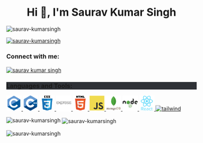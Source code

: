 <h1 align="center">Hi 👋, I'm Saurav Kumar Singh</h1>

<p align="left"> <img src="https://komarev.com/ghpvc/?username=saurav-kumarsingh&label=Profile%20views&color=0e75b6&style=flat" alt="saurav-kumarsingh" /> </p>

<p  align="left"> <a  href="https://github.com/ryo-ma/github-profile-trophy"> <img src="https://github-profile-trophy.vercel.app/?username=saurav-kumarsingh" alt="saurav-kumarsingh" /> </a> </p>

<h3 align="left">Connect with me:</h3>
<p align="left">
<a href="https://linkedin.com/in/saurav kumar singh" target="blank"><img align="center" src="https://raw.githubusercontent.com/rahuldkjain/github-profile-readme-generator/master/src/images/icons/Social/linked-in-alt.svg" alt="saurav kumar singh" height="30" width="40" /></a>
</p>

<h3 align="left" style="background-color:#2e3136">Languages and Tools:</h3>
<p align="left"> <a href="https://www.cprogramming.com/" target="_blank" rel="noreferrer">
  <img  src="https://raw.githubusercontent.com/devicons/devicon/master/icons/c/c-original.svg" alt="c" width="40" height="40"/> </a> <a href="https://www.w3schools.com/cpp/" target="_blank" rel="noreferrer"> <img src="https://raw.githubusercontent.com/devicons/devicon/master/icons/cplusplus/cplusplus-original.svg" alt="cplusplus" width="40" height="40"/> </a> <a href="https://www.w3schools.com/css/" target="_blank" rel="noreferrer"> 
    <img src="https://raw.githubusercontent.com/devicons/devicon/master/icons/css3/css3-original-wordmark.svg" alt="css3" width="40" height="40"/> </a> <a href="https://expressjs.com" target="_blank" rel="noreferrer" style='background: white'> 
      <img src="https://raw.githubusercontent.com/devicons/devicon/master/icons/express/express-original-wordmark.svg" alt="express" width="40" height="40"/> </a> <a href="https://www.w3.org/html/" target="_blank" rel="noreferrer">
        <img src="https://raw.githubusercontent.com/devicons/devicon/master/icons/html5/html5-original-wordmark.svg" alt="html5" width="40" height="40"/> </a> <a href="https://developer.mozilla.org/en-US/docs/Web/JavaScript" target="_blank" rel="noreferrer"> 
          <img src="https://raw.githubusercontent.com/devicons/devicon/master/icons/javascript/javascript-original.svg" alt="javascript" width="40" height="40"/> </a> <a href="https://www.mongodb.com/" target="_blank" rel="noreferrer"> 
            <img src="https://raw.githubusercontent.com/devicons/devicon/master/icons/mongodb/mongodb-original-wordmark.svg" alt="mongodb" width="40" height="40"/> </a> <a href="https://nodejs.org" target="_blank" rel="noreferrer"> 
            <img src="https://raw.githubusercontent.com/devicons/devicon/master/icons/nodejs/nodejs-original-wordmark.svg" alt="nodejs" width="40" height="40"/> </a> <a href="https://reactjs.org/" target="_blank" rel="noreferrer"> <img src="https://raw.githubusercontent.com/devicons/devicon/master/icons/react/react-original-wordmark.svg" alt="react" width="40" height="40"/> </a> <a href="https://tailwindcss.com/" target="_blank" rel="noreferrer"> 
              <img src="https://www.vectorlogo.zone/logos/tailwindcss/tailwindcss-icon.svg" alt="tailwind" width="40" height="40"/> </a> </p>

<p>
  <img align="left" src="https://github-readme-stats.vercel.app/api/top-langs?username=saurav-kumarsingh&show_icons=true&locale=en&layout=compact" alt="saurav-kumarsingh" /></p>

<p>&nbsp;<img align="center" src="https://github-readme-stats.vercel.app/api?username=saurav-kumarsingh&show_icons=true&locale=en" alt="saurav-kumarsingh" /></p>

<p><img align="center" src="https://github-readme-streak-stats.herokuapp.com/?user=saurav-kumarsingh&" alt="saurav-kumarsingh" /></p>
